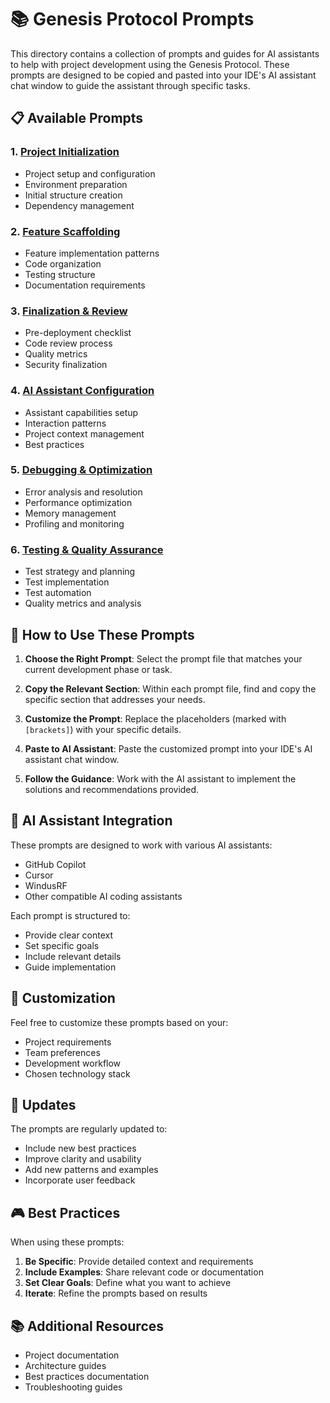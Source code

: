 # 📚 Genesis Protocol Prompts

This directory contains a collection of prompts and guides for AI assistants to help with project development using the Genesis Protocol. These prompts are designed to be copied and pasted into your IDE's AI assistant chat window to guide the assistant through specific tasks.

## 📋 Available Prompts

### 1. [Project Initialization](01_project_initialization.md)

- Project setup and configuration
- Environment preparation
- Initial structure creation
- Dependency management

### 2. [Feature Scaffolding](02_feature_scaffolding.md)

- Feature implementation patterns
- Code organization
- Testing structure
- Documentation requirements

### 3. [Finalization & Review](03_finalization_review.md)

- Pre-deployment checklist
- Code review process
- Quality metrics
- Security finalization

### 4. [AI Assistant Configuration](04_ai_assistant_config.md)

- Assistant capabilities setup
- Interaction patterns
- Project context management
- Best practices

### 5. [Debugging & Optimization](05_debugging_optimization.md)

- Error analysis and resolution
- Performance optimization
- Memory management
- Profiling and monitoring

### 6. [Testing & Quality Assurance](06_testing_qa.md)

- Test strategy and planning
- Test implementation
- Test automation
- Quality metrics and analysis

## 🎯 How to Use These Prompts

1. **Choose the Right Prompt**: Select the prompt file that matches your current development phase or task.

2. **Copy the Relevant Section**: Within each prompt file, find and copy the specific section that addresses your needs.

3. **Customize the Prompt**: Replace the placeholders (marked with `[brackets]`) with your specific details.

4. **Paste to AI Assistant**: Paste the customized prompt into your IDE's AI assistant chat window.

5. **Follow the Guidance**: Work with the AI assistant to implement the solutions and recommendations provided.

## 🤖 AI Assistant Integration

These prompts are designed to work with various AI assistants:

- GitHub Copilot
- Cursor
- WindusRF
- Other compatible AI coding assistants

Each prompt is structured to:

- Provide clear context
- Set specific goals
- Include relevant details
- Guide implementation

## 📝 Customization

Feel free to customize these prompts based on your:

- Project requirements
- Team preferences
- Development workflow
- Chosen technology stack

## 🔄 Updates

The prompts are regularly updated to:

- Include new best practices
- Improve clarity and usability
- Add new patterns and examples
- Incorporate user feedback

## 🎮 Best Practices

When using these prompts:

1. **Be Specific**: Provide detailed context and requirements
2. **Include Examples**: Share relevant code or documentation
3. **Set Clear Goals**: Define what you want to achieve
4. **Iterate**: Refine the prompts based on results

## 📚 Additional Resources

- Project documentation
- Architecture guides
- Best practices documentation
- Troubleshooting guides
